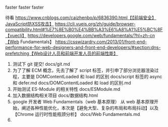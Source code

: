 faster faster faster

待看
https://www.cnblogs.com/caizhenbo/p/6836390.html【【前端安全】JavaScript防XSS攻击】
https://cli.vuejs.org/zh/guide/browser-compatibility.html#%E7%8E%B0%E4%BB%A3%E6%A8%A1%E5%BC%8F【vuecli】
https://developers.google.com/web/fundamentals/?hl=zh-cn【Web Fundamentals】
https://csswizardry.com/2013/01/front-end-performance-for-web-designers-and-front-end-developers/#section:dns-prefetching【Web设计人员和前端开发人员的前端性能】

1. 测试下 git 提交!
   docs/git.md
2. 为了了解 ECM 概念，先去了解了 script 标签，并引申了部分浏览器渲染过程，主要是 DOMContentLoaded 和 load 的区别
   docs/script 标签的 async 和 defer.md
   docs/DOMContentLoaded 和 load 的区别.md
3. 开始测试 ES-Module 的相关特性
   docs/ESModule.md
4. 加入数据结构相关项目
   docs/数据结构.html
5. google 开发者 Web Fundamentals（web 基本原理）
   从 web 基本原理开始，阐述各种性能优化，本次是【避免大型、复杂的布局和布局抖动】以及【Chrome 运行时性能瓶颈分析】
   docs/Web Fundamentals.md
6.
